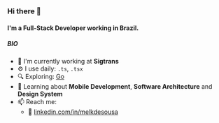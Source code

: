 ### Hi there 👋

#### I'm a Full-Stack Developer working in Brazil.

##### BIO

- 🏢 I'm currently working at **Sigtrans**
- ⚙️ I use daily: `.ts`, `.tsx`
- 🔍 Exploring: [Go](https://go.dev)
- 🌱 Learning about **Mobile Development**, **Software Architecture** and **Design System**
- 📫 Reach me:
  - 💼 [linkedin.com/in/melkdesousa](https://linkedin.com/in/melkdesousa)
<!-- 
#### Stats

[![Anurag's GitHub stats](https://github-readme-stats.vercel.app/api?username=melkdesousa&count_private=true&show_icons=true&theme=radical)](https://github.com/anuraghazra/github-readme-stats) -->
